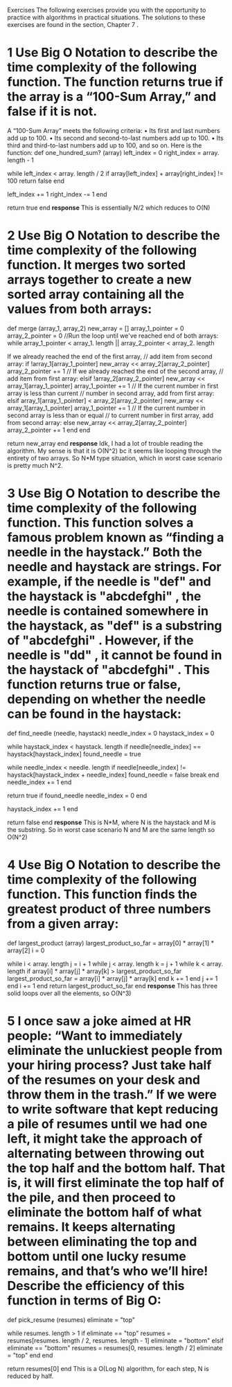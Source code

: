 Exercises
 The following exercises provide you with the opportunity to practice with algorithms in practical situations. The solutions to these exercises are found in the section,  Chapter 7  .
 # 1  Use Big O Notation to describe the time complexity of the following function. The function returns true if the array is a “100-Sum Array,” and false if it is not.
 A “100-Sum Array” meets the following criteria:
 •  Its first and last numbers add up to 100.
 •  Its second and second-to-last numbers add up to 100.
 •  Its third and third-to-last numbers add up to 100, and so on.
 Here is the function:
  def   one_hundred_sum? (array)
 left_index = 0
 right_index = array. length  - 1
 
  while  left_index < array. length  / 2
  if  array[left_index] + array[right_index] != 100
  return   false 
  end 
 
 left_index += 1
 right_index -= 1
  end 
 
  return   true 
  end 
  **response**
  This is essentially N/2 which reduces to O(N)
# 2 Use Big O Notation to describe the time complexity of the following function. It merges two sorted arrays together to create a new sorted array containing all the values from both arrays:
  def   merge (array_1, array_2)
 new_array = []
 array_1_pointer = 0
 array_2_pointer = 0
 //Run the loop until we've reached end of both arrays: 
  while  array_1_pointer < array_1. length  ||
 array_2_pointer < array_2. length 
 
   If we already reached the end of the first array, 
  // add item from second array: 
  if  !array_1[array_1_pointer]
 new_array << array_2[array_2_pointer]
 array_2_pointer += 1
  // If we already reached the end of the second array, 
  // add item from first array: 
  elsif  !array_2[array_2_pointer]
 new_array << array_1[array_1_pointer]
 array_1_pointer += 1
  // If the current number in first array is less than current 
  // number in second array, add from first array: 
  elsif  array_1[array_1_pointer] < array_2[array_2_pointer]
 new_array << array_1[array_1_pointer]
 array_1_pointer += 1
  // If the current number in second array is less than or equal 
  // to current number in first array, add from second array: 
  else 
 new_array << array_2[array_2_pointer]
 array_2_pointer += 1
  end 
  end 
 
  return  new_array
  end
**response**
Idk, I had a lot of trouble reading the algorithm. My sense is that it is O(N^2) bc it seems like looping through the entirety of two arrays. So N*M type situation, which in worst case scenario is pretty much N^2.

# 3 Use Big O Notation to describe the time complexity of the following function. This function solves a famous problem known as “finding a needle in the haystack.” Both the needle and haystack are strings. For example, if the needle is "def" and the haystack is "abcdefghi" , the needle is contained somewhere in the haystack, as "def" is a substring of "abcdefghi" . However, if the needle is "dd" , it cannot be found in the haystack of "abcdefghi" . This function returns true or false, depending on whether the needle can be found in the haystack:
  def   find_needle (needle, haystack)
 needle_index = 0
 haystack_index = 0
 
  while  haystack_index < haystack. length 
  if  needle[needle_index] == haystack[haystack_index]
 found_needle =  true 
 
  while  needle_index < needle. length 
  if  needle[needle_index] != haystack[haystack_index + needle_index]
 found_needle =  false 
  break 
  end 
 needle_index += 1
  end 
 
  return   true   if  found_needle
 needle_index = 0
  end 
 
 haystack_index += 1
  end 
 
  return   false 
  end 
**response**
This is N*M, where N is the haystack and M is the substring. So in worst case scenario N and M are the same length so O(N^2)
# 4 Use Big O Notation to describe the time complexity of the following function. This function finds the greatest product of three numbers from a given array:
  def   largest_product (array)
 largest_product_so_far = array[0] * array[1] * array[2]
 i = 0
 
  while  i < array. length 
 j = i + 1
  while  j < array. length 
 k = j + 1
  while  k < array. length 
  if  array[i] * array[j] * array[k] > largest_product_so_far
 largest_product_so_far = array[i] * array[j] * array[k]
  end 
 k += 1
  end 
 j += 1
  end 
 i += 1
  end
return  largest_product_so_far
  end
**response**
This has three solid loops over all the elements, so O(N^3)
# 5 I once saw a joke aimed at HR people: “Want to immediately eliminate the unluckiest people from your hiring process? Just take half of the resumes on your desk and throw them in the trash.”  If we were to write software that kept reducing a pile of resumes until we had one left, it might take the approach of alternating between throwing out the top half and the bottom half. That is, it will first eliminate the top half of the pile, and then proceed to eliminate the bottom half of what remains. It keeps alternating between eliminating the top and bottom until one lucky resume remains, and that’s who we’ll hire! Describe the efficiency of this function in terms of Big O:
def   pick_resume (resumes)
 eliminate =  "top" 
 
  while  resumes. length  > 1
  if  eliminate ==  "top" 
 resumes = resumes[resumes. length  / 2, resumes. length  - 1]
 eliminate =  "bottom" 
  elsif  eliminate ==  "bottom" 
 resumes = resumes[0, resumes. length  / 2]
 eliminate =  "top" 
  end 
  end 
 
  return  resumes[0]
  end 
This is a O(Log N) algorithm, for each step, N is reduced by half.